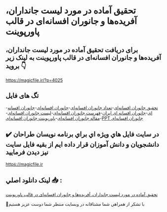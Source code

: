 # تحقیق آماده در مورد لیست جانداران، آفریده‌ها و جانوران افسانه‌ای در قالب پاورپوینت

## برای دریافت تحقیق آماده در مورد لیست جانداران، آفریده‌ها و جانوران افسانه‌ای در قالب پاورپوینت به لینک زیر بروید 👇

https://magicfile.ir/?p=4025

## تگ های فایل

-[تحقیق جانوران افسانه‌ای](https://magicfile.ir/product/%d8%aa%d8%ad%d9%82%db%8c%d9%82-%d9%84%db%8c%d8%b3%d8%aa-%d8%ac%d8%a7%d9%86%d8%af%d8%a7%d8%b1%d8%a7%d9%86-%d8%a2%d9%81%d8%b1%db%8c%d8%af%d9%87%d9%87%d8%a7-%d8%ac%d8%a7%d9%86%d9%88%d8%b1%d8%a7%d9%86-%d8%a7%d9%81%d8%b3%d8%a7%d9%86%d9%87%d8%a7%db%8c-%d9%be%d8%a7%d9%88%d8%b1%d9%be%d9%88%db%8c%d9%86%d8%aa/)-[تعداد جانوران افسانه‌ای](https://magicfile.ir/product/%d8%aa%d8%ad%d9%82%db%8c%d9%82-%d9%84%db%8c%d8%b3%d8%aa-%d8%ac%d8%a7%d9%86%d8%af%d8%a7%d8%b1%d8%a7%d9%86-%d8%a2%d9%81%d8%b1%db%8c%d8%af%d9%87%d9%87%d8%a7-%d8%ac%d8%a7%d9%86%d9%88%d8%b1%d8%a7%d9%86-%d8%a7%d9%81%d8%b3%d8%a7%d9%86%d9%87%d8%a7%db%8c-%d9%be%d8%a7%d9%88%d8%b1%d9%be%d9%88%db%8c%d9%86%d8%aa/)-[جانوران افسانه‌ای](https://magicfile.ir/product/%d8%aa%d8%ad%d9%82%db%8c%d9%82-%d9%84%db%8c%d8%b3%d8%aa-%d8%ac%d8%a7%d9%86%d8%af%d8%a7%d8%b1%d8%a7%d9%86-%d8%a2%d9%81%d8%b1%db%8c%d8%af%d9%87%d9%87%d8%a7-%d8%ac%d8%a7%d9%86%d9%88%d8%b1%d8%a7%d9%86-%d8%a7%d9%81%d8%b3%d8%a7%d9%86%d9%87%d8%a7%db%8c-%d9%be%d8%a7%d9%88%d8%b1%d9%be%d9%88%db%8c%d9%86%d8%aa/)-[جانوران افسانه ای](https://magicfile.ir/product/%d8%aa%d8%ad%d9%82%db%8c%d9%82-%d9%84%db%8c%d8%b3%d8%aa-%d8%ac%d8%a7%d9%86%d8%af%d8%a7%d8%b1%d8%a7%d9%86-%d8%a2%d9%81%d8%b1%db%8c%d8%af%d9%87%d9%87%d8%a7-%d8%ac%d8%a7%d9%86%d9%88%d8%b1%d8%a7%d9%86-%d8%a7%d9%81%d8%b3%d8%a7%d9%86%d9%87%d8%a7%db%8c-%d9%be%d8%a7%d9%88%d8%b1%d9%be%d9%88%db%8c%d9%86%d8%aa/)-[جانوران افسانه ای ایران](https://magicfile.ir/product/%d8%aa%d8%ad%d9%82%db%8c%d9%82-%d9%84%db%8c%d8%b3%d8%aa-%d8%ac%d8%a7%d9%86%d8%af%d8%a7%d8%b1%d8%a7%d9%86-%d8%a2%d9%81%d8%b1%db%8c%d8%af%d9%87%d9%87%d8%a7-%d8%ac%d8%a7%d9%86%d9%88%d8%b1%d8%a7%d9%86-%d8%a7%d9%81%d8%b3%d8%a7%d9%86%d9%87%d8%a7%db%8c-%d9%be%d8%a7%d9%88%d8%b1%d9%be%d9%88%db%8c%d9%86%d8%aa/)-[فهرست جانوران افسانه‌ای](https://magicfile.ir/product/%d8%aa%d8%ad%d9%82%db%8c%d9%82-%d9%84%db%8c%d8%b3%d8%aa-%d8%ac%d8%a7%d9%86%d8%af%d8%a7%d8%b1%d8%a7%d9%86-%d8%a2%d9%81%d8%b1%db%8c%d8%af%d9%87%d9%87%d8%a7-%d8%ac%d8%a7%d9%86%d9%88%d8%b1%d8%a7%d9%86-%d8%a7%d9%81%d8%b3%d8%a7%d9%86%d9%87%d8%a7%db%8c-%d9%be%d8%a7%d9%88%d8%b1%d9%be%d9%88%db%8c%d9%86%d8%aa/)-[لیست جانوران افسانه‌ای](https://magicfile.ir/product/%d8%aa%d8%ad%d9%82%db%8c%d9%82-%d9%84%db%8c%d8%b3%d8%aa-%d8%ac%d8%a7%d9%86%d8%af%d8%a7%d8%b1%d8%a7%d9%86-%d8%a2%d9%81%d8%b1%db%8c%d8%af%d9%87%d9%87%d8%a7-%d8%ac%d8%a7%d9%86%d9%88%d8%b1%d8%a7%d9%86-%d8%a7%d9%81%d8%b3%d8%a7%d9%86%d9%87%d8%a7%db%8c-%d9%be%d8%a7%d9%88%d8%b1%d9%be%d9%88%db%8c%d9%86%d8%aa/)-[مقاله جانوران افسانه‌ای](https://magicfile.ir/product/%d8%aa%d8%ad%d9%82%db%8c%d9%82-%d9%84%db%8c%d8%b3%d8%aa-%d8%ac%d8%a7%d9%86%d8%af%d8%a7%d8%b1%d8%a7%d9%86-%d8%a2%d9%81%d8%b1%db%8c%d8%af%d9%87%d9%87%d8%a7-%d8%ac%d8%a7%d9%86%d9%88%d8%b1%d8%a7%d9%86-%d8%a7%d9%81%d8%b3%d8%a7%d9%86%d9%87%d8%a7%db%8c-%d9%be%d8%a7%d9%88%d8%b1%d9%be%d9%88%db%8c%d9%86%d8%aa/)-[پاورپوینت جانوران افسانه‌ای](https://magicfile.ir/product/%d8%aa%d8%ad%d9%82%db%8c%d9%82-%d9%84%db%8c%d8%b3%d8%aa-%d8%ac%d8%a7%d9%86%d8%af%d8%a7%d8%b1%d8%a7%d9%86-%d8%a2%d9%81%d8%b1%db%8c%d8%af%d9%87%d9%87%d8%a7-%d8%ac%d8%a7%d9%86%d9%88%d8%b1%d8%a7%d9%86-%d8%a7%d9%81%d8%b3%d8%a7%d9%86%d9%87%d8%a7%db%8c-%d9%be%d8%a7%d9%88%d8%b1%d9%be%d9%88%db%8c%d9%86%d8%aa/)-[PPT جانوران افسانه‌ای](https://magicfile.ir/product/%d8%aa%d8%ad%d9%82%db%8c%d9%82-%d9%84%db%8c%d8%b3%d8%aa-%d8%ac%d8%a7%d9%86%d8%af%d8%a7%d8%b1%d8%a7%d9%86-%d8%a2%d9%81%d8%b1%db%8c%d8%af%d9%87%d9%87%d8%a7-%d8%ac%d8%a7%d9%86%d9%88%d8%b1%d8%a7%d9%86-%d8%a7%d9%81%d8%b3%d8%a7%d9%86%d9%87%d8%a7%db%8c-%d9%be%d8%a7%d9%88%d8%b1%d9%be%d9%88%db%8c%d9%86%d8%aa/)

## ✔️ در سايت فايل هاي ويژه اي براي برنامه نويسان طراحان دانشجويان و دانش آموزان قرار داده ايم از بقيه فايل سايت نيز ديدن فرماييد

https://magicfile.ir


## لينک دانلود اصلي 📥 :

[تحقیق آماده در مورد لیست جانداران، آفریده‌ها و جانوران افسانه‌ای در قالب پاورپوینت](https://magicfile.ir/product/%d8%aa%d8%ad%d9%82%db%8c%d9%82-%d9%84%db%8c%d8%b3%d8%aa-%d8%ac%d8%a7%d9%86%d8%af%d8%a7%d8%b1%d8%a7%d9%86-%d8%a2%d9%81%d8%b1%db%8c%d8%af%d9%87%d9%87%d8%a7-%d8%ac%d8%a7%d9%86%d9%88%d8%b1%d8%a7%d9%86-%d8%a7%d9%81%d8%b3%d8%a7%d9%86%d9%87%d8%a7%db%8c-%d9%be%d8%a7%d9%88%d8%b1%d9%be%d9%88%db%8c%d9%86%d8%aa/) 


🙏با تشکر از همراهي شما مشتاقانه در وبسایت منتظر شما دوست عزیز هستیم

